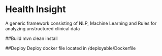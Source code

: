 # Health Insight
A generic framework consisting of NLP, Machine Learning and Rules for analyzing unstructured clinical data

##Build 
mvn clean install

##Deploy
Deploy docker file located in /deployable/Dockerfile

